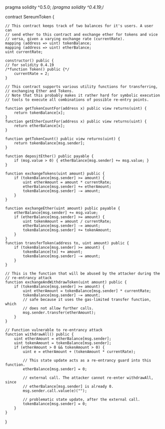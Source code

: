 pragma solidity ^0.5.0;
/*pragma solidity ^0.4.19;*/

contract SereumToken {

    // This contract keeps track of two balances for it's users. A user can
    // send ether to this contract and exchange ether for tokens and vice
    // versa, given a varying exchange rate (currentRate).
    mapping (address => uint) tokenBalance;
    mapping (address => uint) etherBalance;
    uint currentRate;

    constructor() public {
    // for solidity 0.4.19
    /*function Token() public {*/
        currentRate = 2;
    }

    // This contract supports various utility functions for transferring,
    // exchanging Ether and Tokens.
    // Note that this probably makes it rather hard for symbolic execution
    // tools to execute all combinations of possible re-entry points.
    
    function getTokenCountFor(address x) public view returns(uint) {
        return tokenBalance[x];
    }
    function getEtherCountFor(address x) public view returns(uint) {
        return etherBalance[x];
    }
    
    function getTokenCount() public view returns(uint) {
        return tokenBalance[msg.sender];
    }

    function depositEther() public payable {
        if (msg.value > 0) { etherBalance[msg.sender] += msg.value; }
    }

    function exchangeTokens(uint amount) public {
        if (tokenBalance[msg.sender] >= amount) {
            uint etherAmount = amount * currentRate;
            etherBalance[msg.sender] += etherAmount;
            tokenBalance[msg.sender] -= amount;
        }
    }

    function exchangeEther(uint amount) public payable {
        etherBalance[msg.sender] += msg.value;
        if (etherBalance[msg.sender] >= amount) {
            uint tokenAmount = amount / currentRate;
            etherBalance[msg.sender] -= amount;
            tokenBalance[msg.sender] += tokenAmount;
        }
    }
    function transferToken(address to, uint amount) public {
        if (tokenBalance[msg.sender] >= amount) {
            tokenBalance[to] += amount;
            tokenBalance[msg.sender] -= amount;
        }
    }
    
    // This is the function that will be abused by the attacker during the
    // re-entrancy attack
    function exchangeAndWithdrawToken(uint amount) public {
        if (tokenBalance[msg.sender] >= amount) {
            uint etherAmount = tokenBalance[msg.sender] * currentRate;
            tokenBalance[msg.sender] -= amount;
            // safe because it uses the gas-limited transfer function, which
            // does not allow further calls.
            msg.sender.transfer(etherAmount);
        }
    }

    // Function vulnerable to re-entrancy attack
    function withdrawAll() public {
        uint etherAmount = etherBalance[msg.sender];
        uint tokenAmount = tokenBalance[msg.sender];
        if (etherAmount > 0 && tokenAmount > 0) {
            uint e = etherAmount + (tokenAmount * currentRate);

            // This state update acts as a re-entrancy guard into this function.
            etherBalance[msg.sender] = 0;

            // external call. The attacker cannot re-enter withdrawAll, since
            // etherBalance[msg.sender] is already 0.
            msg.sender.call.value(e)("");

            // problematic state update, after the external call.
            tokenBalance[msg.sender] = 0;
        }
    }
}

